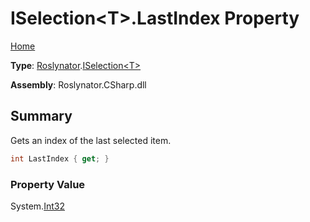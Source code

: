 # ISelection\<T>\.LastIndex Property

[Home](../../../README.md)

**Type**: [Roslynator](../../README.md)\.[ISelection\<T>](../README.md)

**Assembly**: Roslynator\.CSharp\.dll

## Summary

Gets an index of the last selected item\.

```csharp
int LastIndex { get; }
```

### Property Value

System\.[Int32](https://docs.microsoft.com/en-us/dotnet/api/system.int32)

